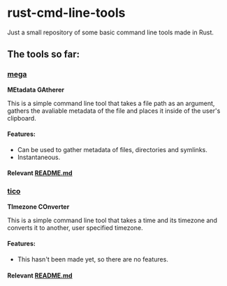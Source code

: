 # rust-cmd-line-tools
Just a small repository of some basic command line tools made in Rust.

## The tools so far:

### [mega](https://github.com/MetallicSquid/rust-cmd-line-tools/tree/master/mega)

**MEtadata GAtherer**

This is a simple command line tool that takes a file path as an argument, gathers the avaliable metadata of the file and places it inside of the user's clipboard.

#### Features:

* Can be used to gather metadata of files, directories and symlinks.
* Instantaneous.

#### Relevant [README.md](https://github.com/MetallicSquid/rust-cmd-line-tools/blob/master/mega/README.md)

### [tico](https://github.com/MetallicSquid/rust-cmd-line-tools/tree/master/tico)

**TImezone COnverter**

This is a simple command line tool that takes a time and its timezone and converts it to another, user specified timezone.

#### Features:

* This hasn't been made yet, so there are no features.

#### Relevant [README.md](https://github.com/MetallicSquid/rust-cmd-line-tools/blob/master/tico/README.md)





